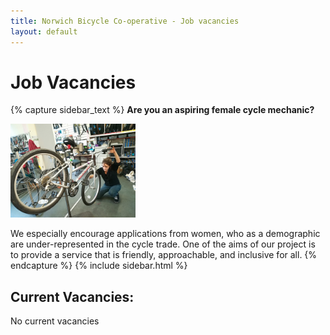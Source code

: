 ```yaml
---
title: Norwich Bicycle Co-operative - Job vacancies
layout: default
---
```


# Job Vacancies

{% capture sidebar_text %} __Are you an aspiring female cycle mechanic?__

<img src="/static/images/IMG_20181024_161900.jpg" width="200" height="150" />

We especially encourage applications from women, who as a demographic are under-represented in the cycle trade. One of the aims of our project is to provide a service that is friendly, approachable, and inclusive for all. {% endcapture %} {% include sidebar.html %}

## Current Vacancies:

No current vacancies
















